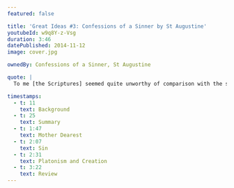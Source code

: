 ```yaml
---
featured: false

title: 'Great Ideas #3: Confessions of a Sinner by St Augustine'
youtubeId: w9q8Y-z-Vsg
duration: 3:46
datePublished: 2014-11-12
image: cover.jpg

ownedBy: Confessions of a Sinner, St Augustine

quote: |
  To me [the Scriptures] seemed quite unworthy of comparison with the stately prose of Cicero, because I had too much conceit to accept their simplicity and not enough insight to penetrate their depths

timestamps:
  - t: 11
    text: Background
  - t: 25
    text: Summary
  - t: 1:47
    text: Mother Dearest
  - t: 2:07
    text: Sin
  - t: 2:31
    text: Platonism and Creation
  - t: 3:22
    text: Review
---
```

